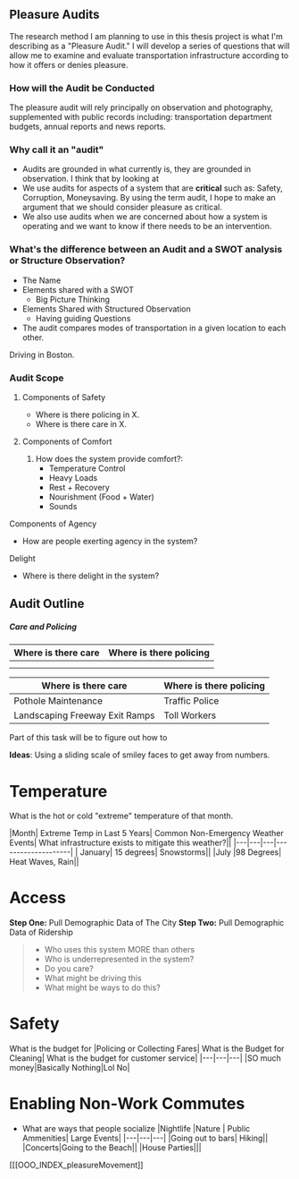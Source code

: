 ## Pleasure Audits
The research method I am planning to use in this thesis project is what I'm describing as a "Pleasure Audit." I will develop a series of questions that will allow me to examine and evaluate transportation infrastructure according to how it offers or denies  pleasure. 


### How will the Audit be Conducted
The pleasure audit will rely principally on observation and photography, supplemented with public records including: transportation department budgets, annual reports and news reports.

### Why call it an "audit"
* Audits are grounded in what currently is, they are grounded in observation. I think that by looking at  
* We use audits for aspects of a system that are **critical** such as: Safety, Corruption, Moneysaving. By using the term audit, I hope to make an argument that we should consider pleasure as critical. 
* We also use audits when we are concerned about how a system is operating and we want to know if there needs to be an intervention. 


### What's the difference between an Audit and a SWOT analysis or Structure Observation? 
* The Name
* Elements shared with a SWOT 
	* Big Picture Thinking
*  Elements Shared with Structured Observation
	* Having guiding Questions 
* The audit compares modes of transportation in a given location to each other. 

Driving in Boston. 

### Audit Scope
1. Components of Safety
	* Where is there policing in X.
	* Where is there care in X.

2. Components of Comfort
	1. How does the system provide comfort?:
		* Temperature Control
		* Heavy Loads
		* Rest + Recovery
		* Nourishment (Food + Water)
		* Sounds

Components of Agency
- How are people exerting agency in the system? 

Delight
* Where is there delight in the system? 




## Audit Outline
##### Care and Policing 
|Where is there **care**| Where is there **policing**|
|---|---|
|||
|||


|Where is there **care**| Where is there **policing**|
|---|---|
|Pothole Maintenance| Traffic Police|
|Landscaping Freeway Exit Ramps| Toll Workers|



Part of this task will be to figure out how to


**Ideas**:
Using a sliding scale of smiley faces to get away from numbers. 



# **Temperature** 
What is the hot or cold "extreme" temperature of that month. 

|Month| Extreme Temp in Last 5 Years| Common Non-Emergency Weather Events| What infrastructure exists to mitigate this weather?||
|---|---|---|--------------------|
| January| 15 degrees| Snowstorms||
|July |98 Degrees| Heat Waves, Rain||


# **Access**
**Step One:** Pull Demographic Data of The City
**Step Two:** Pull Demographic Data of Ridership

> * Who uses this system MORE than others
> * Who is underrepresented in the system? 
> * Do you care? 
> * What might be driving this
> * What might be ways to do this? 

# **Safety**

What is the budget for 
|Policing or Collecting Fares| What is the Budget for Cleaning| What is the budget for customer service| 
|---|---|---|
|SO much money|Basically Nothing|Lol No| 



# Enabling Non-Work Commutes
* What are ways that people socialize
|Nightlife |Nature | Public Ammenities| Large Events|
|---|---|---|
|Going out to bars| Hiking||
|Concerts|Going to the Beach||
|House Parties|||



[[[OOO_INDEX_pleasureMovement]]

